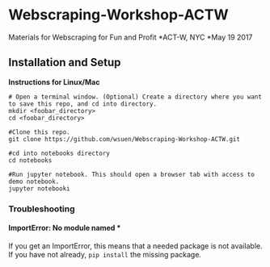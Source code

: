 # Webscraping-Workshop-ACTW
Materials for Webscraping for Fun and Profit
*ACT-W, NYC 
*May 19 2017

## Installation and Setup

**Instructions for Linux/Mac**

```shell
# Open a terminal window. (Optional) Create a directory where you want to save this repo, and cd into directory.
mkdir <foobar_directory>
cd <foobar_directory>

#Clone this repo.
git clone https://github.com/wsuen/Webscraping-Workshop-ACTW.git

#cd into notebooks directory
cd notebooks

#Run jupyter notebook. This should open a browser tab with access to demo notebook.
jupyter notebooki
```

### Troubleshooting

#### ImportError: No module named *
If you get an ImportError, this means that a needed package is not available. If you have not already, `pip install` the missing package.



